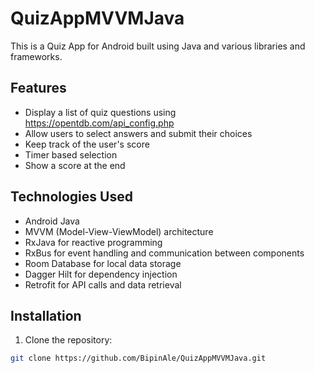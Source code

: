 # QuizAppMVVMJava

This is a Quiz App for Android built using Java and various libraries and frameworks.

## Features

- Display a list of quiz questions using https://opentdb.com/api_config.php
- Allow users to select answers and submit their choices
- Keep track of the user's score
- Timer based selection
- Show a score at the end

## Technologies Used

- Android Java
- MVVM (Model-View-ViewModel) architecture
- RxJava for reactive programming
- RxBus for event handling and communication between components
- Room Database for local data storage
- Dagger Hilt for dependency injection
- Retrofit for API calls and data retrieval

## Installation

1. Clone the repository:

```bash
git clone https://github.com/BipinAle/QuizAppMVVMJava.git
